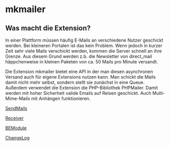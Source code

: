 mkmailer
=======

Was macht die Extension?
------------------------

In einer Plattform müssen häufig E-Mails an verschiedene Nutzer geschickt werden. Bei kleineren Portalen ist das kein Problem. Wenn jedoch in kurzer Zeit sehr viele Mails verschickt werden, kommen die Server schnell an ihre Grenze. Aus diesem Grund werden z.b. die Newsletter von direct\_mail häppchenweise in kleinen Paketen von ca. 50 Mails pro Minute versandt.

Die Extension mkmailer bietet eine API in der man diesen asynchronen Versand auch für eigene Extensions nutzen kann. Man schickt die Mails damit nicht mehr selbst, sondern stellt sie zunächst in eine Queue. Außerdem verwendet die Extension die PHP-Bibliothek PHPMailer. Damit werden mit hoher Sicherheit valide Emails auf Reisen geschickt. Auch Multi-Mime-Mails mit Anhängen funktionieren.

[SendMails](Documentation/SendMails/Index.md)

[Receiver](Documentation/Receiver/Index.md)

[BEModule](Documentation/BEModule/Index.md)

[ChangeLog](Documentation/ChangeLog/Index.md)